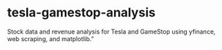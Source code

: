 # tesla-gamestop-analysis
Stock data and revenue analysis for Tesla and GameStop using yfinance, web scraping, and matplotlib.”

